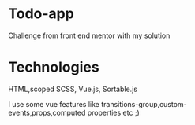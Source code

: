 # Todo-app

Challenge from front end mentor with my solution

# Technologies

HTML,scoped SCSS, Vue.js, Sortable.js

I use some vue features like transitions-group,custom-events,props,computed properties etc ;)
